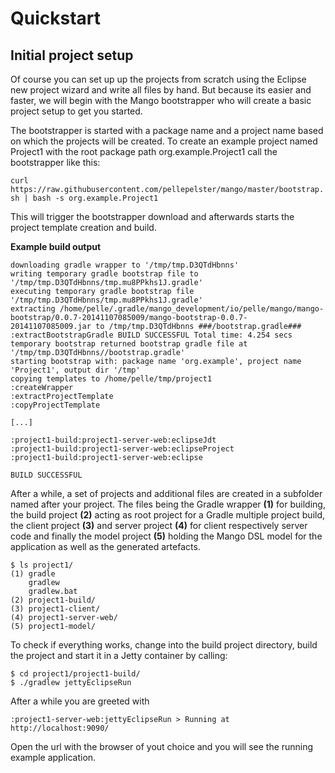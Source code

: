 # Quickstart

## Initial project setup

Of course you can set up up the projects from scratch using the Eclipse new project wizard and write all files by hand. But because its easier and faster, we will begin with the Mango bootstrapper who will create a basic project setup to get you started.

The bootstrapper is started with a package name and a project name based on which the projects will be created. To create an example project named Project1 with the root package path org.example.Project1 call the bootstrapper like this:

`curl https://raw.githubusercontent.com/pellepelster/mango/master/bootstrap.sh | bash -s org.example.Project1`

This will trigger the bootstrapper download and afterwards starts the project template creation and build.

**Example build output**
```
downloading gradle wrapper to '/tmp/tmp.D3QTdHbnns'
writing temporary gradle bootstrap file to '/tmp/tmp.D3QTdHbnns/tmp.mu8PPkhs1J.gradle'
executing temporary gradle bootstrap file '/tmp/tmp.D3QTdHbnns/tmp.mu8PPkhs1J.gradle'
extracting /home/pelle/.gradle/mango_development/io/pelle/mango/mango-bootstrap/0.0.7-20141107085009/mango-bootstrap-0.0.7-20141107085009.jar to /tmp/tmp.D3QTdHbnns ###/bootstrap.gradle### :extractBootstrapGradle BUILD SUCCESSFUL Total time: 4.254 secs
temporary bootstrap returned bootstrap gradle file at '/tmp/tmp.D3QTdHbnns//bootstrap.gradle'
starting bootstrap with: package name 'org.example', project name 'Project1', output dir '/tmp'
copying templates to /home/pelle/tmp/project1
:createWrapper
:extractProjectTemplate
:copyProjectTemplate

[...]

:project1-build:project1-server-web:eclipseJdt
:project1-build:project1-server-web:eclipseProject
:project1-build:project1-server-web:eclipse

BUILD SUCCESSFUL
```

After a while, a set of projects and additional files are created in a subfolder named after your project. The files being the Gradle wrapper **(1)** for building, the build project **(2)** acting as root project for a Gradle multiple project build, the client project **(3)** and server project **(4)** for client respectively server code and finally the model project **(5)** holding the Mango DSL model for the application as well as the generated artefacts.

```
$ ls project1/
(1) gradle
    gradlew
    gradlew.bat
(2) project1-build/
(3) project1-client/
(4) project1-server-web/
(5) project1-model/
```
To check if everything works, change into the build project directory, build the project and start it in a Jetty container by calling:

```
$ cd project1/project1-build/
$ ./gradlew jettyEclipseRun
```

After a while you are greeted with

```
:project1-server-web:jettyEclipseRun > Running at http://localhost:9090/
```

Open the url with the browser of yout choice and you will see the running example application.
